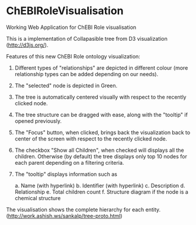 ChEBIRoleVisualisation
======================

Working Web Application for ChEBI Role visualisation

This is a implementation of Collapasible tree from D3 visualization (http://d3js.org/).

Features of this new ChEBI Role ontology visualization:

1) Different types of "relationships" are depicted in different colour (more relationship types can be added depending on our needs).
2) The "selected" node is depicted in Green.
3) The tree is automatically centered visually with respect to the recently clicked node.
4) The tree structure can be dragged with ease, along with the "tooltip" if opened previously.
4) The "Focus" button, when clicked, brings back the visualization back to center of the screen with respect to the recently clicked node.
5) The checkbox "Show all Children", when checked will displays all the children. Otherwise (by default) the tree displays only top 10 nodes for each parent depending on a filtering criteria.
6) The "tooltip" displays information such as

	a. Name (with hyperlink)
	b. Identifier (with hyperlink)
	c. Description
	d. Relationship
	e. Total children count
	f. Structure diagram if the node is a chemical structure

The visualisation shows the complete hierarchy for each entity.
(http://work.ashish.ws/sankalp/tree-proto.html)
